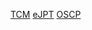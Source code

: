 
[TCM](https://academy.tcm-sec.com/)
[eJPT](https://ine.com/learning/certifications/internal/elearnsecurity-junior-penetration-tester-cert)
[OSCP](https://www.offsec.com/courses/pen-200/)
